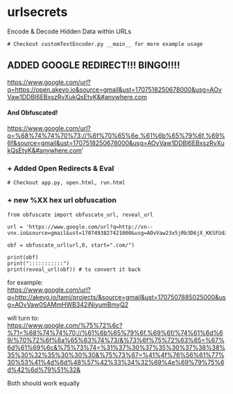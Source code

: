 # urlsecrets
Encode &amp; Decode Hidden Data within URLs
```
# Checkout customTextEncoder.py __main__ for more example usage
```
## ADDED GOOGLE REDIRECT!!! BINGO!!!!

https://www.google.com/url?q=https://open.akeyo.io&source=gmail&ust=1707518250678000&usg=AOvVaw1DDBl6EBxszRvXukQsEtyK&#anywhere.com
#### And Obfuscated!
https://www.google.com/url?q=%68%74%74%70%73://%6f%70%65%6e.%61%6b%65%79%6f.%69%6f&source=gmail&ust=1707518250678000&usg=AOvVaw1DDBl6EBxszRvXukQsEtyK&#anywhere.com'
### + Added Open Redirects & Eval
```
# Checkout app.py, open.html, run.html
```
### + new %XX hex url obfuscation
```
from obfuscate import obfuscate_url, reveal_url

url = 'https://www.google.com/url?q=http://xn--vnx.io&source=gmail&ust=1707493827421000&usg=AOvVaw23x5jRb3D6jX_KKSFUdzBB'

obf = obfuscate_url(url,0, start=".com/")

print(obf)
print(":::::::::::")
print(reveal_url(obf)) # to convert it back

```

for example:<br>
https://www.google.com/url?q=http://akeyo.io/tami/projects/&source=gmail&ust=1707507885025000&usg=AOvVaw0SAMmHWB342iNiyumBmyQ2

will turn to: <br>
https://www.google.com/%75%72%6c?%71=%68%74%74%70://%61%6b%65%79%6f.%69%6f/%74%61%6d%69/%70%72%6f%6a%65%63%74%73/&%73%6f%75%72%63%65=%67%6d%61%69%6c&%75%73%74=%31%37%30%37%35%30%37%38%38%35%30%32%35%30%30%30&%75%73%67=%41%4f%76%56%61%77%30%53%41%4d%6d%48%57%42%33%34%32%69%4e%69%79%75%6d%42%6d%79%51%32&

Both should work equally
